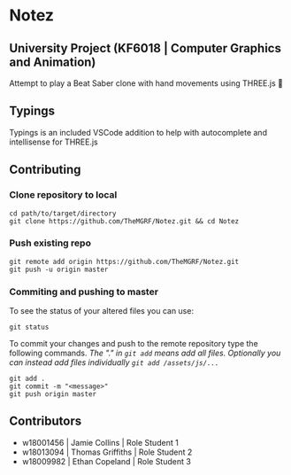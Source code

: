 # Notez

## University Project (KF6018 | Computer Graphics and Animation)

Attempt to play a Beat Saber clone with hand movements using THREE.js 🎉

## Typings
Typings is an included VSCode addition to help with autocomplete and intellisense for THREE.js

## Contributing
### Clone repository to local
```shell script
cd path/to/target/directory
git clone https://github.com/TheMGRF/Notez.git && cd Notez
```

### Push existing repo
```shell script
git remote add origin https://github.com/TheMGRF/Notez.git
git push -u origin master
```

### Commiting and pushing to master
To see the status of your altered files you can use:
```shell script
git status
```
To commit your changes and push to the remote repository type the following commands. <i>The "." in `git add` means add all files. Optionally you can instead add files individually `git add /assets/js/...`</i>
```shell script
git add .
git commit -m "<message>"
git push origin master
```

## Contributors
 - w18001456 | Jamie Collins | Role Student 1
 - w18013094 | Thomas Griffiths | Role Student 2
 - w18009982 | Ethan Copeland | Role Student 3
